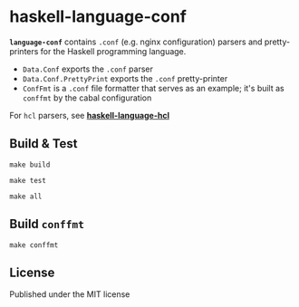# haskell-language-conf
**`language-conf`** contains `.conf` (e.g. nginx configuration) parsers and
pretty-printers for the Haskell programming language.

- `Data.Conf` exports the `.conf` parser
- `Data.Conf.PrettyPrint` exports the `.conf` pretty-printer
- `ConfFmt` is a `.conf` file formatter that serves as an example; it's built as
  `conffmt` by the cabal configuration

For `hcl` parsers, see
[**haskell-language-hcl**](https://github.com/beijaflor-io/haskell-language-hcl)

## Build & Test
```
make build
```
```
make test
```
```
make all
```

## Build `conffmt`
```
make conffmt
```

## License
Published under the MIT license

